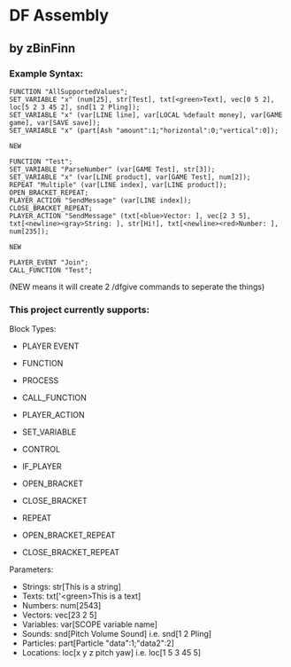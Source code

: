 # DF Assembly
## by zBinFinn

### Example Syntax:
```
FUNCTION "AllSupportedValues";
SET_VARIABLE "x" (num[25], str[Test], txt[<green>Text], vec[0 5 2], loc[5 2 3 45 2], snd[1 2 Pling]);
SET_VARIABLE "x" (var[LINE line], var[LOCAL %default money], var[GAME game], var[SAVE save]);
SET_VARIABLE "x" (part[Ash "amount":1;"horizontal":0;"vertical":0]);

NEW

FUNCTION "Test";
SET_VARIABLE "ParseNumber" (var[GAME Test], str[3]);
SET_VARIABLE "x" (var[LINE product], var[GAME Test], num[2]);
REPEAT "Multiple" (var[LINE index], var[LINE product]);
OPEN_BRACKET_REPEAT;
PLAYER_ACTION "SendMessage" (var[LINE index]);
CLOSE_BRACKET_REPEAT;
PLAYER_ACTION "SendMessage" (txt[<blue>Vector: ], vec[2 3 5], txt[<newline><gray>String: ], str[Hi!], txt[<newline><red>Number: ], num[235]);

NEW

PLAYER_EVENT "Join";
CALL_FUNCTION "Test";
```
(NEW means it will create 2 /dfgive commands to seperate the things)

### This project currently supports:
Block Types:
- PLAYER EVENT
- FUNCTION
- PROCESS

- CALL_FUNCTION
- PLAYER_ACTION
- SET_VARIABLE
- CONTROL

- IF_PLAYER
- OPEN_BRACKET
- CLOSE_BRACKET

- REPEAT
- OPEN_BRACKET_REPEAT
- CLOSE_BRACKET_REPEAT

Parameters:
- Strings: str[This is a string]
- Texts: txt['\<green>This is a text]
- Numbers: num[2543]
- Vectors: vec[23 2 5]
- Variables: var[SCOPE variable name]
- Sounds: snd[Pitch Volume Sound] i.e.
          snd[1 2 Pling]
- Particles: part[Particle "data":1;"data2":2]
- Locations: loc[x y z pitch yaw] i.e. loc[1 5 3 45 5]
